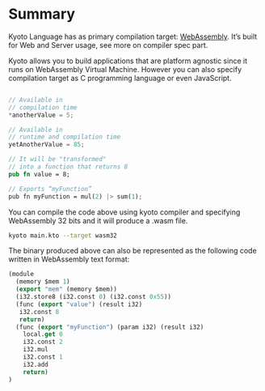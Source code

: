 # Summary

Kyoto Language has as primary compilation target: [WebAssembly](https://webassembly.org). It’s built for Web and Server usage, see more on compiler spec part.

Kyoto allows you to build applications that are platform agnostic since it runs on WebAssembly Virtual Machine. However you can also specify compilation target as C programming language or even JavaScript.

```rust

// Available in
// compilation time
*anotherValue = 5;

// Available in
// runtime and compilation time
yetAnotherValue = 85;

// It will be "transformed"
// into a function that returns 8
pub fn value = 8;

// Exports “myFunction”
pub fn myFunction = mul(2) |> sum(1);

```

You can compile the code above using kyoto compiler and specifying WebAssembly 32 bits and it will produce a .wasm file.

```bash
kyoto main.kto --target wasm32
```

The binary produced above can also be represented as the following code written in WebAssembly text format:

```lisp
(module
  (memory $mem 1)
  (export "mem" (memory $mem))
  (i32.store8 (i32.const 0) (i32.const 0x55))
  (func (export "value") (result i32)
   i32.const 8
   return)
  (func (export "myFunction") (param i32) (result i32)
    local.get 0
    i32.const 2
    i32.mul
    i32.const 1
    i32.add
    return)
)
```